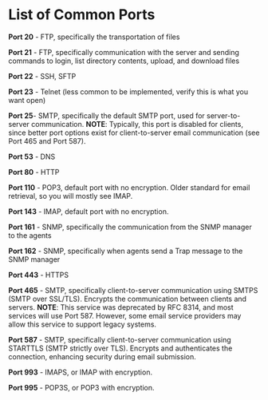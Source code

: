 # List of Common Ports

**Port 20** \- FTP, specifically the transportation of files

**Port 21** \- FTP, specifically communication with the server and sending commands to login, list directory contents, upload, and download files

**Port 22** \- SSH, SFTP

**Port 23** \- Telnet (less common to be implemented, verify this is what you want open)

**Port 25**- SMTP, specifically the default SMTP port, used for server-to-server communication. **NOTE**: Typically,  this port is disabled for clients, since better port options exist for client-to-server email communication (see Port 465 and Port 587).

**Port 53** \- DNS

**Port 80** \- HTTP

**Port 110** \- POP3, default port with no encryption. Older standard for email retrieval, so you will mostly see IMAP.

**Port 143** \- IMAP, default port with no encryption.

**Port 161** \- SNMP, specifically the communication from the SNMP manager to the agents

**Port 162** \- SNMP, specifically when agents send a Trap message to the SNMP manager

**Port 443** \- HTTPS

**Port 465** \- SMTP, specifically client-to-server communication using SMTPS (SMTP over SSL/TLS). Encrypts the communication between clients and servers. **NOTE**: This service was deprecated by RFC 8314, and most services will use Port 587\. However, some email service providers may allow this service to support legacy systems.

**Port 587** \- SMTP, specifically client-to-server communication using STARTTLS (SMTP strictly over TLS). Encrypts and authenticates the connection, enhancing security during email submission.

**Port 993** \- IMAPS, or IMAP with encryption.

**Port 995** \- POP3S, or POP3 with encryption.